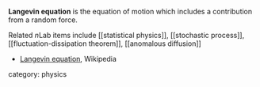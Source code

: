 __Langevin equation__ is the equation of motion which includes a contribution from a random force. 

Related $n$Lab items include [[statistical physics]], [[stochastic process]], [[fluctuation-dissipation theorem]], [[anomalous diffusion]]


* [Langevin equation](https://en.wikipedia.org/wiki/Langevin_equation), Wikipedia

category: physics